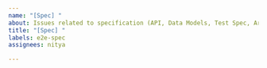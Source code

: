 ```yaml
---
name: "[Spec] "
about: Issues related to specification (API, Data Models, Test Spec, Arch)
title: "[Spec] "
labels: e2e-spec
assignees: nitya

---
```




